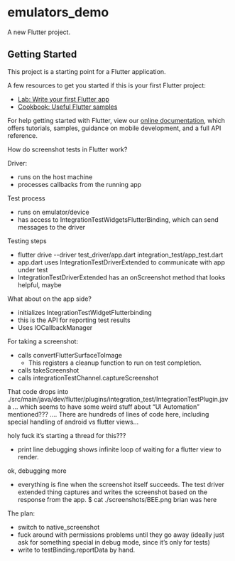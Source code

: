 # emulators_demo

A new Flutter project.

## Getting Started

This project is a starting point for a Flutter application.

A few resources to get you started if this is your first Flutter project:

- [Lab: Write your first Flutter app](https://flutter.dev/docs/get-started/codelab)
- [Cookbook: Useful Flutter samples](https://flutter.dev/docs/cookbook)

For help getting started with Flutter, view our
[online documentation](https://flutter.dev/docs), which offers tutorials,
samples, guidance on mobile development, and a full API reference.

How do screenshot tests in Flutter work?


Driver:
- runs on the host machine
- processes callbacks from the running app

Test process
- runs on emulator/device
- has access to IntegrationTestWidgetsFlutterBinding, which can send messages to the driver


Testing steps
- flutter drive --driver test_driver/app.dart integration_test/app_test.dart
- app.dart uses IntegrationTestDriverExtended to communicate with app under test
- IntegrationTestDriverExtended has an onScreenshot method that looks helpful, maybe

What about on the app side?
- initializes IntegrationTestWidgetFlutterbinding
- this is the API for reporting test results
- Uses IOCallbackManager

For taking a screenshot:
- calls convertFlutterSurfaceToImage
    - This registers a cleanup function to run on test completion.
- calls takeScreenshot
- calls integrationTestChannel.captureScreenshot

That code drops into
 ./src/main/java/dev/flutter/plugins/integration_test/IntegrationTestPlugin.java
… which seems to have some weird stuff about “UI Automation” mentioned???
…. There are hundreds of lines of code here, including special handling
of android vs flutter views…

holy fuck it’s starting a thread for this???
- print line debugging shows infinite loop of waiting for a flutter view to render.


ok, debugging more
- everything is fine when the screenshot itself succeeds. The test driver extended thing captures and writes the screenshot based on the response from the app.
$ cat ./screenshots/BEE.png
brian was here




The plan:
- switch to native_screenshot
- fuck around with permissions problems until they go away (ideally just ask for something special in debug mode, since it’s only for tests)
- write to testBinding.reportData by hand.




